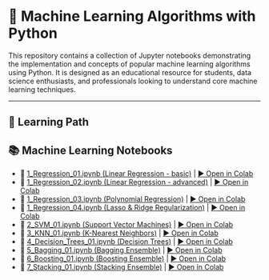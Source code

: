 # 🧠 Machine Learning Algorithms with Python

This repository contains a collection of Jupyter notebooks demonstrating the implementation and concepts of popular machine learning algorithms using Python. It is designed as an educational resource for students, data science enthusiasts, and professionals looking to understand core machine learning techniques.

---

## 📂 Learning Path

## 📚 Machine Learning Notebooks

- 📄 [1_Regression_01.ipynb (Linear Regression - basic)](https://github.com/RpM-999/Machine-Learning/blob/main/ml/1_Regression_01.ipynb) | [▶️ Open in Colab](https://colab.research.google.com/github/RpM-999/Machine-Learning/blob/main/ml/1_Regression_01.ipynb)
- 📄 [1_Regression_02.ipynb (Linear Regression - advanced)](https://github.com/RpM-999/Machine-Learning/blob/main/ml/1_Regression_02.ipynb) | [▶️ Open in Colab](https://colab.research.google.com/github/RpM-999/Machine-Learning/blob/main/ml/1_Regression_02.ipynb)
- 📄 [1_Regression_03.ipynb (Polynomial Regression)](https://github.com/RpM-999/Machine-Learning/blob/main/ml/1_Regression_03.ipynb) | [▶️ Open in Colab](https://colab.research.google.com/github/RpM-999/Machine-Learning/blob/main/ml/1_Regression_03.ipynb)
- 📄 [1_Regression_04.ipynb (Lasso & Ridge Regularization)](https://github.com/RpM-999/Machine-Learning/blob/main/ml/1_Regression_04.ipynb) | [▶️ Open in Colab](https://colab.research.google.com/github/RpM-999/Machine-Learning/blob/main/ml/1_Regression_04.ipynb)
- 📄 [2_SVM_01.ipynb (Support Vector Machines)](https://github.com/RpM-999/Machine-Learning/blob/main/ml/2_SVM_01.ipynb) | [▶️ Open in Colab](https://colab.research.google.com/github/RpM-999/Machine-Learning/blob/main/ml/2_SVM_01.ipynb)
- 📄 [3_KNN_01.ipynb (K-Nearest Neighbors)](https://github.com/RpM-999/Machine-Learning/blob/main/ml/3_KNN_01.ipynb) | [▶️ Open in Colab](https://colab.research.google.com/github/RpM-999/Machine-Learning/blob/main/ml/3_KNN_01.ipynb)
- 📄 [4_Decision_Trees_01.ipynb (Decision Trees)](https://github.com/RpM-999/Machine-Learning/blob/main/ml/4_Decision_Trees_01.ipynb) | [▶️ Open in Colab](https://colab.research.google.com/github/RpM-999/Machine-Learning/blob/main/ml/4_Decision_Trees_01.ipynb)
- 📄 [5_Bagging_01.ipynb (Bagging Ensemble)](https://github.com/RpM-999/Machine-Learning/blob/main/ml/5_Bagging_01.ipynb) | [▶️ Open in Colab](https://colab.research.google.com/github/RpM-999/Machine-Learning/blob/main/ml/5_Bagging_01.ipynb)
- 📄 [6_Boosting_01.ipynb (Boosting Ensemble)](https://github.com/RpM-999/Machine-Learning/blob/main/ml/6_Boosting_01.ipynb) | [▶️ Open in Colab](https://colab.research.google.com/github/RpM-999/Machine-Learning/blob/main/ml/6_Boosting_01.ipynb)
- 📄 [7_Stacking_01.ipynb (Stacking Ensemble)](https://github.com/RpM-999/Machine-Learning/blob/main/ml/7_Stacking_01.ipynb) | [▶️ Open in Colab](https://colab.research.google.com/github/RpM-999/Machine-Learning/blob/main/ml/7_Stacking_01.ipynb)
